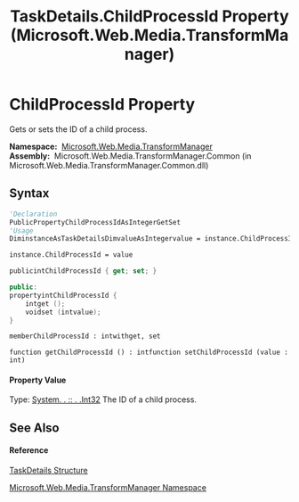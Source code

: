 ﻿---
title: TaskDetails.ChildProcessId Property  (Microsoft.Web.Media.TransformManager)
TOCTitle: ChildProcessId Property
ms:assetid: P:Microsoft.Web.Media.TransformManager.TaskDetails.ChildProcessId
ms:mtpsurl: https://msdn.microsoft.com/en-us/library/microsoft.web.media.transformmanager.taskdetails.childprocessid(v=VS.90)
ms:contentKeyID: 35521048
ms.date: 06/14/2012
mtps_version: v=VS.90
f1_keywords:
- Microsoft.Web.Media.TransformManager.TaskDetails.get_ChildProcessId
- Microsoft.Web.Media.TransformManager.TaskDetails.set_ChildProcessId
- Microsoft.Web.Media.TransformManager.TaskDetails.ChildProcessId
dev_langs:
- CSharp
- JScript
- VB
- FSharp
- c++
api_location:
- Microsoft.Web.Media.TransformManager.Common.dll
api_name:
- Microsoft.Web.Media.TransformManager.TaskDetails.ChildProcessId
- Microsoft.Web.Media.TransformManager.TaskDetails.get_ChildProcessId
- Microsoft.Web.Media.TransformManager.TaskDetails.set_ChildProcessId
api_type:
- Managed
topic_type:
- apiref
- kbSyntax
product_family_name: VS
ROBOTS: INDEX,FOLLOW
---

# ChildProcessId Property

Gets or sets the ID of a child process.

**Namespace:**  [Microsoft.Web.Media.TransformManager](microsoft-web-media-transformmanager-namespace.md)  
**Assembly:**  Microsoft.Web.Media.TransformManager.Common (in Microsoft.Web.Media.TransformManager.Common.dll)

## Syntax

``` vb
'Declaration
PublicPropertyChildProcessIdAsIntegerGetSet
'Usage
DiminstanceAsTaskDetailsDimvalueAsIntegervalue = instance.ChildProcessId

instance.ChildProcessId = value
```

``` csharp
publicintChildProcessId { get; set; }
```

``` c++
public:
propertyintChildProcessId {
    intget ();
    voidset (intvalue);
}
```

``` fsharp
memberChildProcessId : intwithget, set
```

``` jscript
function getChildProcessId () : intfunction setChildProcessId (value : int)
```

#### Property Value

Type: [System. . :: . .Int32](https://msdn.microsoft.com/en-us/library/td2s409d\(v=vs.90\))  
The ID of a child process.  

## See Also

#### Reference

[TaskDetails Structure](taskdetails-structure-microsoft-web-media-transformmanager.md)

[Microsoft.Web.Media.TransformManager Namespace](microsoft-web-media-transformmanager-namespace.md)

